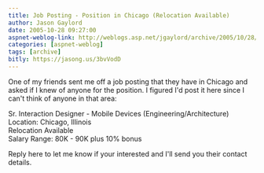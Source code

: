 ```yaml
---
title: Job Posting - Position in Chicago (Relocation Available)
author: Jason Gaylord
date: 2005-10-28 09:27:00
aspnet-weblog-link: http://weblogs.asp.net/jgaylord/archive/2005/10/28/428770.aspx
categories: [aspnet-weblog]
tags: [archive]
bitly: https://jasong.us/3bvVodD
---
```


One of my friends sent me off a job posting that they have in Chicago and asked if I knew of anyone for the position. I figured I'd post it here since I can't think of anyone in that area:  
  
Sr. Interaction Designer - Mobile Devices (Engineering/Architecture)  
Location: Chicago, Illinois  
Relocation Available  
Salary Range: 80K - 90K plus 10% bonus  
  
Reply here to let me know if your interested and I'll send you their contact details.